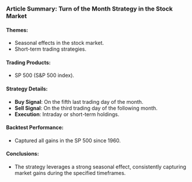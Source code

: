 ### Article Summary: Turn of the Month Strategy in the Stock Market

#### Themes:
- Seasonal effects in the stock market.
- Short-term trading strategies.

#### Trading Products:
- SP 500 (S&P 500 index).

#### Strategy Details:
- **Buy Signal**: On the fifth last trading day of the month.
- **Sell Signal**: On the third trading day of the following month.
- **Execution**: Intraday or short-term holdings.

#### Backtest Performance:
- Captured all gains in the SP 500 since 1960.

#### Conclusions:
- The strategy leverages a strong seasonal effect, consistently capturing market gains during the specified timeframes.
